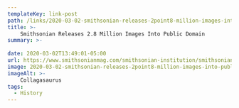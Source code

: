 ```yaml
---
templateKey: link-post
path: /links/2020-03-02-smithsonian-releases-2point8-million-images-into-public-domain
title: >-
    Smithsonian Releases 2.8 Million Images Into Public Domain
summary: >-
     
date: 2020-03-02T13:49:01-05:00
url: https://www.smithsonianmag.com/smithsonian-institution/smithsonian-releases-28-million-images-public-domain-180974263/
image: 2020-03-02-smithsonian-releases-2point8-million-images-into-public-domain.jpeg
imageAlt: >-
    Collagasaurus
tags:
  - History
---
```

